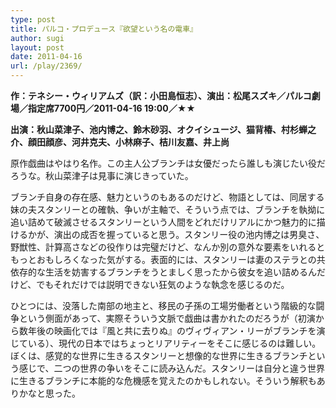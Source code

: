 ```yaml
---
type: post
title: パルコ・プロデュース『欲望という名の電車』
author: sugi
layout: post
date: 2011-04-16
url: /play/2369/
---
```

**作：テネシー・ウィリアムズ（訳：小田島恒志）、演出：松尾スズキ／パルコ劇場／指定席7700円／2011-04-16 19:00／★★**

**出演：秋山菜津子、池内博之、鈴木砂羽、オクイシュージ、猫背椿、村杉蝉之介、顔田顔彦、河井克夫、小林麻子、桔川友嘉、井上尚**

原作戯曲はやはり名作。この主人公ブランチは女優だったら誰しも演じたい役だろうな。秋山菜津子は見事に演じきっていた。

ブランチ自身の存在感、魅力というのもあるのだけど、物語としては、同居する妹の夫スタンリーとの確執、争いが主軸で、そういう点では、ブランチを執拗に追い詰めて破滅させるスタンリーという人間をどれだけリアルにかつ魅力的に描けるかが、演出の成否を握っていると思う。スタンリー役の池内博之は男臭さ、野獣性、計算高さなどの役作りは完璧だけど、なんか別の意外な要素をいれるともっとおもしろくなった気がする。表面的には、スタンリーは妻のステラとの共依存的な生活を妨害するブランチをうとましく思ったから彼女を追い詰めるんだけど、でもそれだけでは説明できない狂気のような執念を感じるのだ。

ひとつには、没落した南部の地主と、移民の子孫の工場労働者という階級的な闘争という側面があって、実際そういう文脈で戯曲は書かれたのだろうが（初演から数年後の映画化では『風と共に去りぬ』のヴィヴィアン・リーがブランチを演じている）、現代の日本ではちょっとリアリティーをそこに感じるのは難しい。ぼくは、感覚的な世界に生きるスタンリーと想像的な世界に生きるブランチという感じで、二つの世界の争いをそこに読み込んだ。スタンリーは自分と違う世界に生きるブランチに本能的な危機感を覚えたのかもしれない。そういう解釈もありかなと思った。

